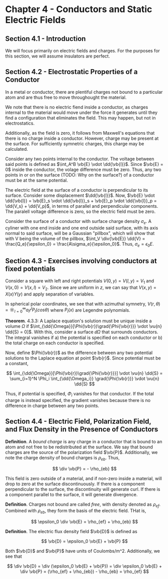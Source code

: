 # Chapter 4 - Conductors and Static Electric Fields

## Section 4.1 - Introduction

We will focus primarily on electric fields and charges. For the purposes for this section, we will assume insulators are perfect.

## Section 4.2 - Electrostatic Properties of a Conductor

In a metal or conductor, there are plentiful charges not bound to a particular atom and are thus free to move throughought the material.

We note that there is no electric fiend inside a conductor, as charges internal to the material would move under the force it generates until they find a configuration that eliminates the field. This may happen, but not in electrostatics.

Additionally, as the field is zero, it follows from Maxwell's equations that there is no charge inside a conductor. However, charge may be present at the surface. For sufficiently symnetric charges, this charge may be calculated.

Consider any two points internal to the conductor. The voltage between said points is defined as $\int_A^B \vb{E} \vdot \dd{\vb{l}}$. Since $\vb{E} = 0$ inside the conductor, the volage difference must be zero. Thus, any two points in or on the surface (TODO: Why on the surface?) of a conductor must be at the same potential.

The electric field at the surface of a conductor is perpendicular to its surface. Consider some displacement $\dd{\vb{l}}$. Now, $\vb{E} \vdot \dd{\vb{l}} = \vb{E}_s \vdot \dd{\vb{l}}_s + \vb{E}_p \vdot \dd{\vb{l}}_p = \dd{V_s} + \dd{V_p}$, in terms of parallel and perpendicular components. The paralell voltage difference is zero, so the electric field must be zero.

Consider the surface of a conductor with surface charge density $\sigma_e$. A cyliner with one end inside and one end outside said surface, with its axis normal to said surface, will be a Gaussian "pillbox", which will show that with V being the volume of the pillbox, $\int_V \div{\vb{E}} \dd{V} = \frac{Q_e}{\epsilon_0} = \frac{A\sigma_e}{\epsilon_0}$. Thus, $\sigma_e = \epsilon_0 E$.

## Section 4.3 - Exercises involving conductors at fixed potentials

Consider a square with left and right potentials $V(0, y) = V(l, y) = V_1$ and $V(x, 0) = V(x, l) = V_2$. Since we are uniform in $z$, we can say that $V(x, y) = X(x)Y(y)$ and apply separation of variables.

In spherical polar coordinates, we see that with azimuthal symnetry, $V(r, \theta) = \sun_{l=0}^\infty a_l r^l P_l(cos\theta)$ where $P_l(x)$ are Legendre polynomials.

**Theorem**. 4.3.3: A Laplace equation's solution must be unique inside a volume $\Omega$ if $\int_{\dd{\Omega}}[\Phi(\vb{r})\grad{\Phi{\vb{r}}} \vdot \vu{n} \dd{S} = 0]$. With this, consider a surface $\dd{\Omega}$ that surrounds conductors. The integral vanishes if a) the potential is specified on each conductor or b) the total charge on each conductor is specified.

Now, define $\Phi(\vb{r})$ as the difference between any two potential solutions to the Laplace equation at point $\vb{r}$. Since potential must be a constant,

$$
\int_{\dd{\Omega}}[\Phi(\vb{r})\grad{\Phi{\vb{r}}}] \vdot \vu{n} \dd{S}
= \sum_{i=1}^N \Phi_i \int_{\dd{\Omega_i}} \grad{\Phi{\vb{r}}} \vdot \vu{n} \dd{S}
$$

Thus, if potential is specified, $\Phi_i$ vanishes for that conductor. If the total charge is instead specified, the gradient vanishes because there is no difference in charge between any two points.

## Section 4.4 - Electric Field, Polarization Field, and Flux Density in the Presence of Conductors

**Definition**. A *bound charge* is any charge in a conductor that is bound to an atom and not free to be redistributed at the surface. We say that bound charges are the source of the polarization field $\vb{P}$. Additionally, we note the charge density of bound charges is $\rho_{eb}$. Thus,

$$
\div \vb{P} = - \rho_{eb}
$$

This field is zero outside of a material, and if non-zero inside a material, will drop to zero at the surface discontinuously. If there is a component perpendicular to the surface, the discontinuity will generate curl. If there is a component parallel to the surface, it will generate divergence.

**Definition**. Charges not bound are called *free*, with density denoted as $\rho_{ef}$. Combined with $\rho_{eb}$, they form the basis of the electric field. THat is,

$$
\epsilon_0 \div \vb{E} = \rho_{ef} + \rho_{eb}
$$

**Definition**. The electric flux density field $\vb{D}$ is defined as

$$
\vb{D} = \epsilon_0 \vb{E} + \vb{P}
$$

Both $\vb{D}$ and $\vb{P}$ have units of Coulombs/m^2. Additionally, we see that

$$
\div \vb{D} = \div (\epsilon_0 \vb{E} + \vb{P}) = \div \epsilon_0 \vb{E} + \div \vb{P} = (\rho_{ef} + \rho_{eb}) - \rho_{eb} = \rho_{ef}
$$
